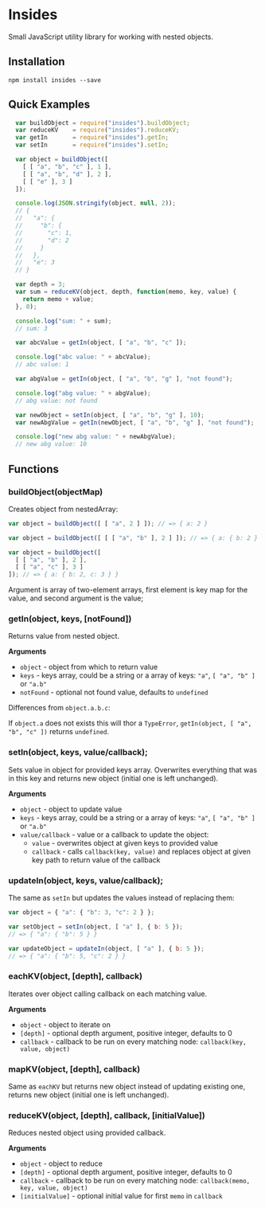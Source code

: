 # Insides

Small JavaScript utility library for working with nested objects.

## Installation

```
npm install insides --save
```

## Quick Examples

```javascript
  var buildObject = require("insides").buildObject;
  var reduceKV    = require("insides").reduceKV;
  var getIn       = require("insides").getIn;
  var setIn       = require("insides").setIn;

  var object = buildObject([
    [ [ "a", "b", "c" ], 1 ],
    [ [ "a", "b", "d" ], 2 ],
    [ [ "e" ], 3 ]
  ]);

  console.log(JSON.stringify(object, null, 2));
  // {
  //   "a": {
  //     "b": {
  //       "c": 1,
  //       "d": 2
  //     }
  //   },
  //   "e": 3
  // }

  var depth = 3;
  var sum = reduceKV(object, depth, function(memo, key, value) {
    return memo + value;
  }, 0);

  console.log("sum: " + sum);
  // sum: 3

  var abcValue = getIn(object, [ "a", "b", "c" ]);

  console.log("abc value: " + abcValue);
  // abc value: 1

  var abgValue = getIn(object, [ "a", "b", "g" ], "not found");

  console.log("abg value: " + abgValue);
  // abg value: not found

  var newObject = setIn(object, [ "a", "b", "g" ], 10);
  var newAbgValue = getIn(newObject, [ "a", "b", "g" ], "not found");

  console.log("new abg value: " + newAbgValue);
  // new abg value: 10
```

## Functions

### buildObject(objectMap)

Creates object from nestedArray:

```javascript
var object = buildObject([ [ "a", 2 ] ]); // => { a: 2 }

var object = buildObject([ [ [ "a", "b" ], 2 ] ]); // => { a: { b: 2 } }

var object = buildObject([
  [ [ "a", "b" ], 2 ],
  [ [ "a", "c" ], 3 ]
]); // => { a: { b: 2, c: 3 } }
```

Argument is array of two-element arrays, first element is key map for the value, and second argument is the value;

### getIn(object, keys, [notFound])

Returns value from nested object.

__Arguments__

* `object` - object from which to return value
* `keys` - keys array, could be a string or a array of keys: `"a"`, `[ "a", "b" ]` or `"a.b"`
* `notFound` - optional not found value, defaults to `undefined`

Differences from `object.a.b.c`:

If `object.a` does not exists this will thor a `TypeError`, `getIn(object, [ "a", "b", "c" ])` returns `undefined`.

### setIn(object, keys, value/callback);

Sets value in object for provided keys array. Overwrites everything that was in this key and returns new object (initial one is left unchanged).

__Arguments__

* `object` - object to update value
* `keys` - keys array, could be a string or a array of keys: `"a"`, `[ "a", "b" ]` or `"a.b"`
* `value/callback` - value or a callback to update the object:
  * `value` - overwrites object at given keys to provided value
  * `callback` - calls `callback(key, value)` and replaces object at given key path to return value of the callback

### updateIn(object, keys, value/callback);

The same as `setIn` but updates the values instead of replacing them:

```javascript
var object = { "a": { "b": 3, "c": 2 } };

var setObject = setIn(object, [ "a" ], { b: 5 });
// => { "a": { "b": 5 } }

var updateObject = updateIn(object, [ "a" ], { b: 5 });
// => { "a": { "b": 5, "c": 2 } }

```

### eachKV(object, [depth], callback)

Iterates over object calling callback on each matching value.

__Arguments__

* `object` - object to iterate on
* `[depth]` - optional depth argument, positive integer, defaults to 0
* `callback` - callback to be run on every matching node: `callback(key, value, object)`

### mapKV(object, [depth], callback)

Same as `eachKV` but returns new object instead of updating existing one, returns new object (initial one is left unchanged).

### reduceKV(object, [depth], callback, [initialValue])

Reduces nested object using provided callback.

__Arguments__

* `object` - object to reduce
* `[depth]` - optional depth argument, positive integer, defaults to 0
* `callback` - callback to be run on every matching node: `callback(memo, key, value, object)`
* `[initialValue]` - optional initial value for first `memo` in `callback`


